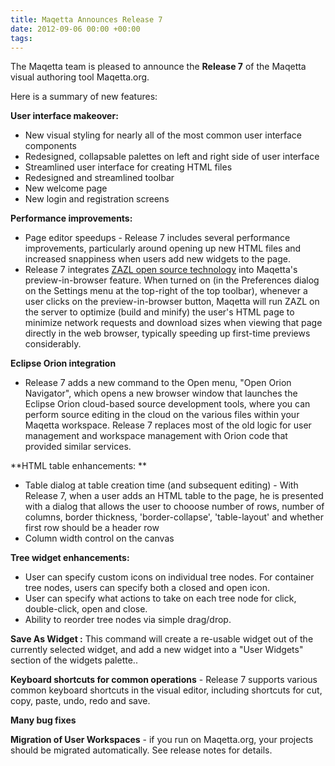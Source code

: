 ```yaml
---
title: Maqetta Announces Release 7
date: 2012-09-06 00:00 +00:00
tags:
---
```


The Maqetta team is pleased to announce the **Release 7** of the Maqetta visual authoring tool Maqetta.org.

Here is a summary of new features:

**User interface makeover:**

*   New visual styling for nearly all of the most common user interface components
*   Redesigned, collapsable palettes on left and right side of user interface
*   Streamlined user interface for creating HTML files
*   Redesigned and streamlined toolbar
*   New welcome page
*   New login and registration screens

**Performance improvements:**

*   Page editor speedups - Release 7 includes several performance improvements, particularly around opening up new HTML files and increased snappiness when users add new widgets to the page.
*   Release 7 integrates [ZAZL open source technology](http://dojofoundation.org/projects/zazl) into Maqetta's preview-in-browser feature. When turned on (in the Preferences dialog on the Settings menu at the top-right of the top toolbar), whenever a user clicks on the preview-in-browser button, Maqetta will run ZAZL on the server to optimize (build and minify) the user's HTML page to minimize network requests and download sizes when viewing that page directly in the web browser, typically speeding up first-time previews considerably.

**Eclipse Orion integration**

*   Release 7 adds a new command to the Open menu, "Open Orion Navigator", which opens a new browser window that launches the Eclipse Orion cloud-based source development tools, where you can perform source editing in the cloud on the various files within your Maqetta workspace. Release 7 replaces most of the old logic for user management and workspace management with Orion code that provided similar services.

**HTML table enhancements: **

*   Table dialog at table creation time (and subsequent editing) - With Release 7, when a user adds an HTML table to the page, he is presented with a dialog that allows the user to chooose number of rows, number of columns, border thickness, 'border-collapse', 'table-layout' and whether first row should be a header row
*   Column width control on the canvas

**Tree widget enhancements:**

*   User can specify custom icons on individual tree nodes. For container tree nodes, users can specify both a closed and open icon.
*   User can specify what actions to take on each tree node for click, double-click, open and close.
*   Ability to reorder tree nodes via simple drag/drop.

**Save As Widget :** This command will create a re-usable widget out of the currently selected widget, and add a new widget into a "User Widgets" section of the widgets palette..

**Keyboard shortcuts for common operations** - Release 7 supports various common keyboard shortcuts in the visual editor, including shortcuts for cut, copy, paste, undo, redo and save.

**Many bug fixes**

**Migration of User Workspaces** - if you run on Maqetta.org, your projects should be migrated automatically. See release notes for details.
